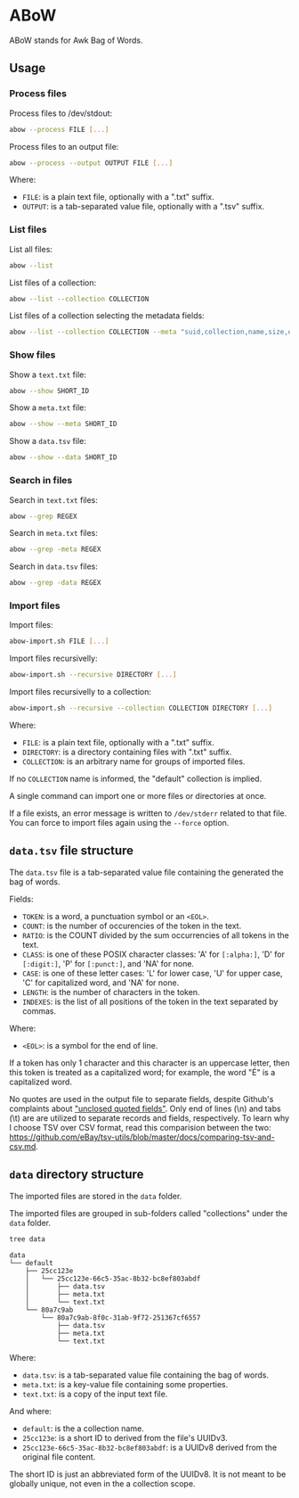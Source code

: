 # ABoW

ABoW stands for Awk Bag of Words.

## Usage

### Process files

Process files to /dev/stdout:

```bash
abow --process FILE [...]
```

Process files to an output file:

```bash
abow --process --output OUTPUT FILE [...]
```

Where:

*   `FILE`: is a plain text file, optionally with a ".txt" suffix.
*   `OUTPUT`: is a tab-separated value file, optionally with a ".tsv" suffix.

### List files

List all files:

```bash
abow --list
```

List files of a collection:

```bash
abow --list --collection COLLECTION
```

List files of a collection selecting the metadata fields:

```bash
abow --list --collection COLLECTION --meta "suid,collection,name,size,date"
```

### Show files

Show a `text.txt` file:

```bash
abow --show SHORT_ID
```

Show a `meta.txt` file:

```bash
abow --show --meta SHORT_ID
```

Show a `data.tsv` file:

```bash
abow --show --data SHORT_ID
```

### Search in files

Search in `text.txt` files:

```bash
abow --grep REGEX
```

Search in `meta.txt` files:

```bash
abow --grep -meta REGEX
```

Search in `data.tsv` files:

```bash
abow --grep -data REGEX
```

### Import files

Import files:

```bash
abow-import.sh FILE [...]
```

Import files recursivelly:

```bash
abow-import.sh --recursive DIRECTORY [...]
```

Import files recursivelly to a collection:

```bash
abow-import.sh --recursive --collection COLLECTION DIRECTORY [...]
```

Where:

*   `FILE`: is a plain text file, optionally with a ".txt" suffix.
*   `DIRECTORY`: is a directory containing files with ".txt" suffix.
*   `COLLECTION`: is an arbitrary name for groups of imported files.

If no `COLLECTION` name is informed, the "default" collection is implied.

A single command can import one or more files or directories at once.

If a file exists, an error message is written to `/dev/stderr` related to that file. You can force to import files again using the `--force` option.

## `data.tsv` file structure

The `data.tsv` file is a tab-separated value file containing the generated the bag of words.

Fields:

*   `TOKEN`: is a word, a punctuation symbol or an `<EOL>`.
*   `COUNT`: is the number of occurencies of the token in the text.
*   `RATIO`: is the COUNT divided by the sum occurrencies of all tokens in the text.
*   `CLASS`: is one of these POSIX character classes: 'A' for `[:alpha:]`, 'D' for `[:digit:]`, 'P' for `[:punct:]`, and 'NA' for none.
*   `CASE`: is one of these letter cases: 'L' for lower case, 'U' for upper case, 'C' for capitalized word, and 'NA' for none.
*   `LENGTH`: is the number of characters in the token.
*   `INDEXES`: is the list of all positions of the token in the text separated by commas.

Where:

*   `<EOL>`: is a symbol for the end of line.

If a token has only 1 character and this character is an uppercase letter, then this token is treated as a capitalized word; for example, the word "É" is a capitalized word.

No quotes are used in the output file to separate fields, despite Github's complaints about ["unclosed quoted fields"](https://docs.github.com/pt/repositories/working-with-files/using-files/working-with-non-code-files). Only end of lines (\n) and tabs (\t) are are utilized to separate records and fields, respectively. To learn why I choose TSV over CSV format, read this comparision between the two: https://github.com/eBay/tsv-utils/blob/master/docs/comparing-tsv-and-csv.md.

## `data` directory structure

The imported files are stored in the `data` folder.

The imported files are grouped in sub-folders called "collections" under the `data` folder.

```bash
tree data
```
```
data
└── default
    ├── 25cc123e
    │   └── 25cc123e-66c5-35ac-8b32-bc8ef803abdf
    │       ├── data.tsv
    │       ├── meta.txt
    │       └── text.txt
    └── 80a7c9ab
        └── 80a7c9ab-8f0c-31ab-9f72-251367cf6557
            ├── data.tsv
            ├── meta.txt
            └── text.txt
```

Where:

*   `data.tsv`: is a tab-separated value file containing the bag of words.
*   `meta.txt`: is a key-value file containing some properties.
*   `text.txt`: is a copy of the input text file.

And where:

*   `default`: is the a collection name.
*   `25cc123e`: is a short ID to derived from the file's UUIDv3.
*   `25cc123e-66c5-35ac-8b32-bc8ef803abdf`: is a UUIDv8 derived from the original file content.

The short ID is just an abbreviated form of the UUIDv8. It is not meant to be globally unique, not even in the a collection scope.

